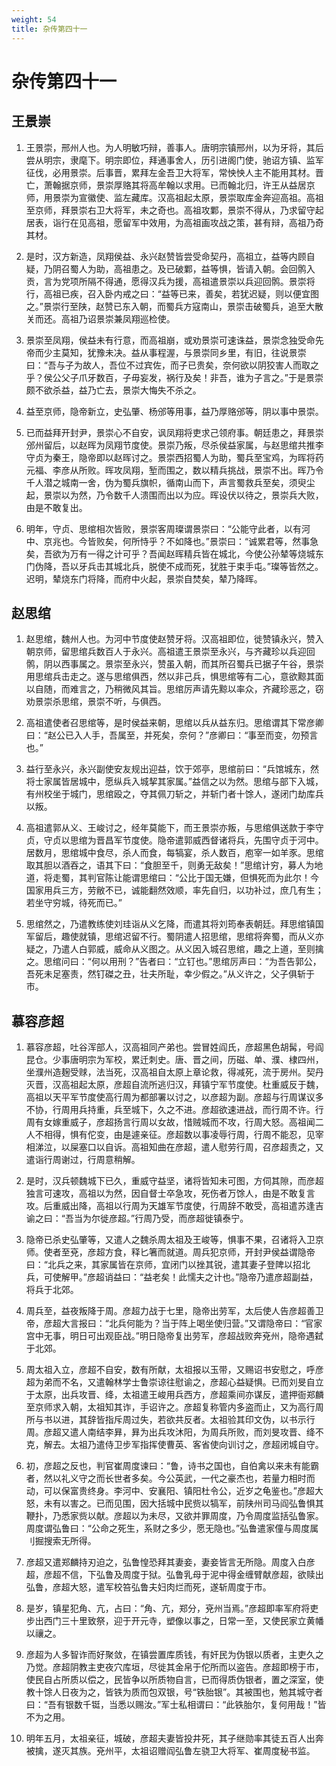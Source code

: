 ```yaml
---
weight: 54
title: 杂传第四十一
---
```


# 杂传第四十一

## 王景崇

1. <span id="杂传第四十一-王景崇-1"></span>
王景崇，邢州人也。为人明敏巧辩，善事人。唐明宗镇邢州，以为牙将，其后尝从明宗，隶麾下。明宗即位，拜通事舍人，历引进阁门使，驰诏方镇、监军征伐，必用景崇。后事晋，累拜左金吾卫大将军，常怏怏人主不能用其材。晋亡，萧翰据京师，景崇厚赂其将高牟翰以求用。已而翰北归，许王从益居京师，用景崇为宣徽使、监左藏库。汉高祖起太原，景崇取库金奔迎高祖。高祖至京师，拜景崇右卫大将军，未之奇也。高祖攻鄴，景崇不得从，乃求留守起居表，诣行在见高祖，愿留军中效用，为高祖画攻战之策，甚有辩，高祖乃奇其材。

2. <span id="杂传第四十一-王景崇-2"></span>
是时，汉方新造，凤翔侯益、永兴赵赞皆尝受命契丹，高祖立，益等内顾自疑，乃阴召蜀人为助，高祖患之。及已破鄴，益等惧，皆请入朝。会回鹘入贡，言为党项所隔不得通，愿得汉兵为援，高祖遣景崇以兵迎回鹘。景崇将行，高祖已疾，召入卧内戒之曰：“益等已来，善矣，若犹迟疑，则以便宜图之。”景崇行至陕，赵赞已东入朝，而蜀兵方寇南山，景崇击破蜀兵，追至大散关而还。高祖乃诏景崇兼凤翔巡检使。

3. <span id="杂传第四十一-王景崇-3"></span>
景崇至凤翔，侯益未有行意，而高祖崩，或劝景崇可速诛益，景崇念独受命先帝而少主莫知，犹豫未决。益从事程渥，与景崇同乡里，有旧，往说景崇曰：“吾与子为故人，吾位不过宾佐，而子已贵矣，奈何欲以阴狡害人而取之乎？侯公父子爪牙数百，子毋妄发，祸行及矣！非吾，谁为子言之。”于是景崇颇不欲杀益，益乃亡去，景崇大悔失不杀之。

4. <span id="杂传第四十一-王景崇-4"></span>
益至京师，隐帝新立，史弘肇、杨邠等用事，益乃厚赂邠等，阴以事中景崇。

5. <span id="杂传第四十一-王景崇-5"></span>
已而益拜开封尹，景崇心不自安，讽凤翔将吏求己领府事。朝廷患之，拜景崇邠州留后，以赵晖为凤翔节度使。景崇乃叛，尽杀侯益家属，与赵思绾共推李守贞为秦王，隐帝即以赵晖讨之。景崇西招蜀人为助，蜀兵至宝鸡，为晖将药元福、李彦从所败。晖攻凤翔，堑而围之，数以精兵挑战，景崇不出。晖乃令千人潜之城南一舍，伪为蜀兵旗帜，循南山而下，声言蜀救兵至矣，须臾尘起，景崇以为然，乃令数千人溃围而出以为应。晖设伏以待之，景崇兵大败，由是不敢复出。

6. <span id="杂传第四十一-王景崇-6"></span>
明年，守贞、思绾相次皆败，景崇客周璨谓景崇曰：“公能守此者，以有河中、京兆也。今皆败矣，何所恃乎？不如降也。”景崇曰：“诚累君等，然事急矣，吾欲为万有一得之计可乎？吾闻赵晖精兵皆在城北，今使公孙辇等烧城东门伪降，吾以牙兵击其城北兵，脱使不成而死，犹胜于束手屯。”璨等皆然之。迟明，辇烧东门将降，而府中火起，景崇自焚矣，辇乃降晖。

## 赵思绾

1. <span id="杂传第四十一-赵思绾-1"></span>
赵思绾，魏州人也。为河中节度使赵赞牙将。汉高祖即位，徙赞镇永兴，赞入朝京师，留思绾兵数百人于永兴。高祖遣王景崇至永兴，与齐藏珍以兵迎回鹘，阴以西事属之。景崇至永兴，赞虽入朝，而其所召蜀兵已据子午谷，景崇用思绾兵击走之。遂与思绾俱西，然以非己兵，惧思绾等有二心，意欲黥其面以自随，而难言之，乃稍微风其旨。思绾厉声请先黥以率众，齐藏珍恶之，窃劝景崇杀思绾，景崇不听，与俱西。

2. <span id="杂传第四十一-赵思绾-2"></span>
高祖遣使者召思绾等，是时侯益来朝，思绾以兵从益东归。思绾谓其下常彦卿曰：“赵公已入人手，吾属至，并死矣，奈何？”彦卿曰：“事至而变，勿预言也。”

3. <span id="杂传第四十一-赵思绾-3"></span>
益行至永兴，永兴副使安友规出迎益，饮于郊亭，思绾前曰：“兵馆城东，然将士家属皆居城中，愿纵兵入城挈其家属。”益信之以为然。思绾与部下入城，有州校坐于城门，思绾殴之，夺其佩刀斩之，并斩门者十馀人，遂闭门劫库兵以叛。

4. <span id="杂传第四十一-赵思绾-4"></span>
高祖遣郭从义、王峻讨之，经年莫能下，而王景崇亦叛，与思绾俱送款于李守贞，守贞以思绾为晋昌军节度使。隐帝遣郭威西督诸将兵，先围守贞于河中。居数月，思绾城中食尽，杀人而食，每犒宴，杀人数百，庖宰一如羊豕。思绾取其胆以酒吞之，语其下曰：“食胆至千，则勇无敌矣！”思绾计穷，募人为地道，将走蜀，其判官陈让能谓思绾曰：“公比于国无嫌，但惧死而为此尔！今国家用兵三方，劳敝不已，诚能翻然效顺，率先自归，以功补过，庶几有生；若坐守穷城，待死而已。”

5. <span id="杂传第四十一-赵思绾-5"></span>
思绾然之，乃遣教练使刘珪诣从义乞降，而遣其将刘筠奉表朝廷。拜思绾镇国军留后，趣使就镇，思绾迟留不行。蜀阴遣人招思绾，思绾将奔蜀，而从义亦疑之，乃遣人白郭威，威命从义图之。从义因入城召思绾，趣之上道，至则擒之。思绾问曰：“何以用刑？”告者曰：“立钉也。”思绾厉声曰：“为吾告郭公，吾死未足塞责，然钉磔之丑，壮夫所耻，幸少假之。”从义许之，父子俱斩于市。

## 慕容彦超

1. <span id="杂传第四十一-慕容彦超-1"></span>
慕容彦超，吐谷浑部人，汉高祖同产弟也。尝冒姓阎氏，彦超黑色胡髯，号阎昆仓。少事唐明宗为军校，累迁刺史。唐、晋之间，历磁、单、濮、棣四州，坐濮州造麹受赇，法当死，汉高祖自太原上章论救，得减死，流于房州。契丹灭晋，汉高祖起太原，彦超自流所逃归汉，拜镇宁军节度使。杜重威反于魏，高祖以天平军节度使高行周为都部署以讨之，以彦超为副。彦超与行周谋议多不协，行周用兵持重，兵至城下，久之不进。彦超欲速进战，而行周不许。行周有女嫁重威子，彦超扬言行周以女故，惜贼城而不攻，行周大怒。高祖闻二人不相得，惧有佗变，由是遽亲征。彦超数以事凌辱行周，行周不能忍，见宰相涕泣，以屎塞口以自诉。高祖知曲在彦超，遣人慰劳行周，召彦超责之，又遣诣行周谢过，行周意稍解。

2. <span id="杂传第四十一-慕容彦超-2"></span>
是时，汉兵顿魏城下已久，重威守益坚，诸将皆知未可图，方伺其隙，而彦超独言可速攻，高祖以为然，因自督士卒急攻，死伤者万馀人，由是不敢复言攻。后重威出降，高祖以行周为天雄军节度使，行周辞不敢受，高祖遣苏逢吉谕之曰：“吾当为尔徙彦超。”行周乃受，而彦超徙镇泰宁。

3. <span id="杂传第四十一-慕容彦超-3"></span>
隐帝已杀史弘肇等，又遣人之魏杀周太祖及王峻等，惧事不果，召诸将入卫京师。使者至兗，彦超方食，释匕箸而就道。周兵犯京师，开封尹侯益谓隐帝曰：“北兵之来，其家属皆在京师，宜闭门以挫其锐，遣其妻子登陴以招北兵，可使解甲。”彦超诮益曰：“益老矣！此懦夫之计也。”隐帝乃遣彦超副益，将兵于北郊。

4. <span id="杂传第四十一-慕容彦超-4"></span>
周兵至，益夜叛降于周。彦超力战于七里，隐帝出劳军，太后使人告彦超善卫帝，彦超大言报曰：“北兵何能为？当于阵上喝坐使归营。”又谓隐帝曰：“官家宫中无事，明日可出观臣战。”明日隐帝复出劳军，彦超战败奔兗州，隐帝遇弑于北郊。

5. <span id="杂传第四十一-慕容彦超-5"></span>
周太祖入立，彦超不自安，数有所献，太祖报以玉带，又赐诏书安慰之，呼彦超为弟而不名，又遣翰林学士鲁崇谅往慰谕之，彦超心益疑惧。已而刘旻自立于太原，出兵攻晋、绛，太祖遣王峻用兵西方，彦超乘间亦谋反，遣押衙郑麟至京师求入朝，太祖知其诈，手诏许之。彦超复称管内多盗而止，又为高行周所与书以进，其辞皆指斥周过失，若欲共反者。太祖验其印文伪，以书示行周。彦超又遣人南结李昪，昪为出兵攻沐阳，为周兵所败，而刘旻攻晋、绛不克，解去。太祖乃遣侍卫步军指挥使曹英、客省使向训讨之，彦超闭城自守。

6. <span id="杂传第四十一-慕容彦超-6"></span>
初，彦超之反也，判官崔周度谏曰：“鲁，诗书之国也，自伯禽以来未有能霸者，然以礼义守之而长世者多矣。今公英武，一代之豪杰也，若量力相时而动，可以保富贵终身。李河中、安襄阳、镇阳杜令公，近岁之龟鉴也。”彦超大怒，未有以害之。已而见围，因大括城中民赀以犒军，前陕州司马阎弘鲁惧其鞭扑，乃悉家赀以献。彦超以为未尽，又欲并罪周度，乃令周度监括弘鲁家。周度谓弘鲁曰：“公命之死生，系财之多少，愿无隐也。”弘鲁遣家僮与周度属刂掘搜索无所得。

7. <span id="杂传第四十一-慕容彦超-7"></span>
彦超又遣郑麟持刃迫之，弘鲁惶恐拜其妻妾，妻妾皆言无所隐。周度入白彦超，彦超不信，下弘鲁及周度于狱。弘鲁乳母于泥中得金缠臂献彦超，欲赎出弘鲁，彦超大怒，遣军校笞弘鲁夫妇肉烂而死，遂斩周度于市。

8. <span id="杂传第四十一-慕容彦超-8"></span>
是岁，镇星犯角、亢，占曰：“角、亢，郑分，兗州当焉。”彦超即率军府将吏步出西门三十里致祭，迎于开元寺，塑像以事之，日常一至，又使民家立黄幡以禳之。

9. <span id="杂传第四十一-慕容彦超-9"></span>
彦超为人多智诈而好聚敛，在镇尝置库质钱，有奸民为伪银以质者，主吏久之乃觉。彦超阴教主吏夜穴库垣，尽徙其金帛于佗所而以盗告。彦超即榜于市，使民自占所质以偿之，民皆争以所质物自言，已而得质伪银者，置之深室，使教十馀人日夜为之，皆铁为质而包双银，号“铁胎银”。其被围也，勉其城守者曰：“吾有银数千铤，当悉以赐汝。”军士私相谓曰：“此铁胎尔，复何用哉！”皆不为之用。

10. <span id="杂传第四十一-慕容彦超-10"></span>
明年五月，太祖亲征，城破，彦超夫妻皆投井死，其子继勋率其徒五百人出奔被擒，遂灭其族。兗州平，太祖诏赠阎弘鲁左骁卫大将军、崔周度秘书监。
